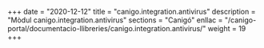 +++
date        = "2020-12-12"
title       = "canigo.integration.antivirus"
description = "Mòdul canigo.integration.antivirus"
sections    = "Canigó"
enllac		= "/canigo-portal/documentacio-llibreries/canigo.integration.antivirus/"
weight		= 19
+++
